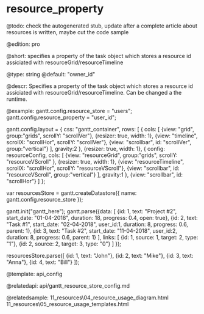 resource_property
=============

@todo:
	check the autogenerated stub, update after a complete article about resources is written, maybe cut the code sample

@edition: pro

@short:
	specifies a property of the task object which stores a resource id assiciated with resourceGrid/resourceTimeline

@type: string
@default: "owner_id"

@descr:
Specifies a property of the task object which stores a resource id assiciated with resourceGrid/resourceTimeline. Can be changed a the runtime.


@example:
gantt.config.resource_store = "users";
gantt.config.resource_property = "user_id";

gantt.config.layout = {
	css: "gantt_container",
	rows: [
		{
			cols: [
				{view: "grid", group:"grids", scrollY: "scrollVer"},
				{resizer: true, width: 1},
				{view: "timeline", scrollX: "scrollHor", scrollY: "scrollVer"},
				{view: "scrollbar", id: "scrollVer", group:"vertical"}
			],
			gravity:2
		},
		{resizer: true, width: 1},
		{
			config: resourceConfig,
			cols: [
				{view: "resourceGrid", group:"grids", scrollY: "resourceVScroll" },
				{resizer: true, width: 1},
				{view: "resourceTimeline", scrollX: "scrollHor", scrollY: "resourceVScroll"},
				{view: "scrollbar", id: "resourceVScroll", group:"vertical"}
			],
			gravity:1
		},
		{view: "scrollbar", id: "scrollHor"}
	]
};

var resourcesStore = gantt.createDatastore({
	name: gantt.config.resource_store
});

gantt.init("gantt_here");
gantt.parse({data: [
    {id: 1, text: "Project #2", start_date: "01-04-2018", duration: 18, progress: 0.4, open: true},
    {id: 2, text: "Task #1", start_date: "02-04-2018", user_id:1, duration: 8, progress: 0.6, parent: 1},
    {id: 3, text: "Task #2", start_date: "11-04-2018", user_id:2, duration: 8, progress: 0.6, parent: 1}
  ],
  links: [
      {id: 1, source: 1, target: 2, type: "1"},
      {id: 2, source: 2, target: 3, type: "0"}
  ]
});

resourcesStore.parse([
	{id: 1, text: "John"},
	{id: 2, text: "Mike"},
	{id: 3, text: "Anna"},
	{id: 4, text: "Bill"}
]);

@template:	api_config

@relatedapi:
api/gantt_resource_store_config.md

@relatedsample:
11_resources\04_resource_usage_diagram.html
11_resources\05_resource_usage_templates.html

